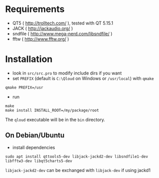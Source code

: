 # Requirements

* QT5 ( http://trolltech.com/ ), tested with QT 5.15.1
* JACK ( http://jackaudio.org/ )
* sndfile ( http://www.mega-nerd.com/libsndfile/ )
* fftw ( http://www.fftw.org/ )


# Installation

* look in `src/src.pro` to modify include dirs if you want
* set `PREFIX` (default is `C:\Qloud` on Windows or `/usr/local`) with `qmake`
```
qmake PREFIX=/usr
```
* run
```
make
make install INSTALL_ROOT=/my/package/root
```
The `qloud` executable will be in the `bin` directory.

## On Debian/Ubuntu

* install dependencies
```
sudo apt install qttools5-dev libjack-jackd2-dev libsndfile1-dev libfftw3-dev libqt5charts5-dev
```
`libjack-jackd2-dev` can be exchanged with `libjack-dev` if using jackd1
